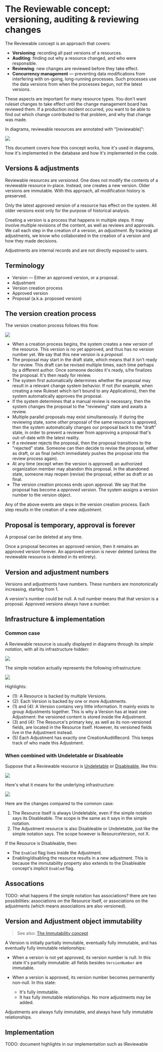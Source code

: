 # The Reviewable concept: versioning, auditing & reviewing changes

The Reviewable concept is an approach that covers:

 - **Versioning**: recording all past versions of a resources.
 - **Auditing**: finding out why a resource changed, and who were responsible.
 - **Reviewing**: new changes are reviewed before they take effect.
 - **Concurrency management** — preventing data modifications from interfering with on-going, long-running processes. Such processes use the data versions from when the processes begun, not the latest versions.

These aspects are important for many resource types. You don't want ruleset changes to take effect until the change management board has reviewed them. If a production incident occurred, you want to be able to find out which change contributed to that problem, and why that change was made.

In diagrams, reviewable resources are annotated with "[reviewable]":

![](reviewable-simple-notation-normal.drawio.svg)

This document covers how this concept works, how it's used in diagrams, how it's implemented in the database and how it's implemented in the code.

## Versions & adjustments

Reviewable resources are _versioned_. One does not modify the contents of a reviewable resource in-place. Instead, one creates a new version. Older versions are immutable. With this approach, all modification history is preserved.

Only the latest approved version of a resource has effect on the system. All older versions exist only for the purpose of historical analysis.

Creating a version is a process that happens in multiple steps. It may involve multiple revisions of the content, as well as reviews and approvals. We call each step in the creation of a version, an _adjustment_. By tracking all adjustments, we know who collaborated in the creation of a version and how they made decisions.

Adjustments are internal records and are not directly exposed to users.

## Terminology

 * Version — Either an approved version, or a proposal.
 * Adjustment
 * Version creation process
 * Approved version
 * Proposal (a.k.a. proposed version)

## The version creation process

The version creation process follows this flow:

![](reviewable-version-creation-process.drawio.svg)

 * When a creation process begins, the system creates a new _version_ of the resource. This version is no yet approved, and thus has no version number yet. We say that this new version is a _proposal_.
 * The proposal may start in the draft state, which means that it isn't ready for review. This draft can be revised multiple times, each time perhaps by a different author. Once someone decides it's ready, s/he finalizes the proposal. It's then ready for review.
 * The system first automatically determines whether the proposal may result in a relevant change system behavior. If not (for example, when creating a new Ruleset which isn't bound to any Applications), then the system automatically approves the proposal.
 * If the system determines that a manual review is necessary, then the system changes the proposal to the "reviewing" state and awaits a review.
 * Multiple parallel proposals may exist simultaneously. If during the reviewing state, some *other* proposal of the same resource is approved, then the system automatically changes our proposal back to the "draft" state, in order to prevent a reviewer from approving a proposal that's out-of-date with the latest reality.
 * If a reviewer rejects the proposal, then the proposal transitions to the "rejected" state. Someone can then decide to revise the proposal, either as draft, or as final (which immediately pushes the proposal into the review process again).
 * At any time (except when the version is approved) an authorized organization member may abandon this proposal. In the abandoned state, someone may reopen (revise) the proposal, either as draft or as final.
 * The version creation process ends upon approval. We say that the proposal has become a _approved version_. The system assigns a version number to the version object.

Any of the above events are steps in the version creation process. Each step results in the creation of a new _adjustment_.

## Proposal is temporary, approval is forever

A proposal can be deleted at any time.

Once a proposal becomes an approved version, then it remains an approved version forever. An approved version is never deleted (unless the reviewable resource is deleted in its entirety).

## Version and adjustment numbers

Versions and adjustments have numbers. These numbers are monotonically increasing, starting from 1.

A version's number could be null. A null number means that that version is a proposal. Approved versions always have a number.

## Infrastructure & implementation

### Common case

A Reviewable resource is usually displayed in diagrams through its _simple notation_, with all its infrastructure hidden:

![](reviewable-simple-notation-normal.drawio.svg)

The simple notation actually represents the following infrastructure:

![](reviewable-infra-normal.drawio.svg)

Highlights:

 * (1): A Resource is backed by multiple Versions.
 * (2): Each Version is backed by one or more Adjustments.
 * (1) and (4): A Version contains very little information. It mainly exists to group Adjustments together. This is why a Version has at least one Adjustment: the versioned content is stored inside the Adjustment.
 * (3) and (4): The Resource's primary key, as well as its non-versioned fields, are located in the Resource itself. However, its versioned fields live in the Adjustment instead.
 * (5) Each Adjustment has exactly one CreationAuditRecord. This keeps track of who made this Adjustment.

### When combined with Undeletable or Disableable

Suppose that a Reviewable resource is [Undeletable](undeletable-concept.md) or [Disableable](disableable-concept.md), like this:

![](reviewable-simple-notation-undeletable-or-disableable.drawio.svg)

Here's what it means for the underlying infrastructure:

![](reviewable-infra-undeletable-or-disableable.drawio.svg)

Here are the changes compared to the common case:

 1. The Resource itself is always Undeletable, even if the simple notation says its Disableable. The scope is the same as it says in the simple notation.
 2. The Adjustment resource is also Disableable or Undeletable, just like the simple notation says. The scope however is ResourceVersion, not X.

If the Resource is Disableable, then:

 * The `Enabled` flag lives inside the Adjustment.
 * Enabling/disabling the resource results in a new adjustment. This is because the immutability property also extends to the Disableable concept's implicit `Enabled` flag.

## Assocations

TODO: what happens if the simple notation has associations? there are two possibilities: associations on the Resource itself, or associations on the adjustments (which means associations are also versioned).

## Version and Adjustment object immutability

> See also: [The Immutability concept](immutability.md)

A Version is initially partially immutable, eventually fully immutable, and has eventually fully immutable relationships:

 * When a version is not yet approved, its version number is null. In this state it's partially immutable: all fields besides `VersionNumber` are immutable.

 * When a version is approved, its version number becomes permanently non-null. In this state:

     - It's fully immutable.
     - It has fully immutable relationships. No more adjustments may be added.

Adjustments are always fully immutable, and always have fully immutable relationships.

## Implementation

TODO: document highlights in our implementation such as IReviewable
